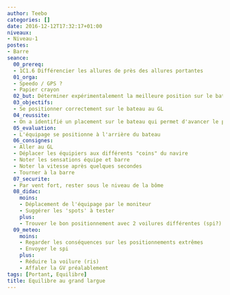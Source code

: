 ```yaml
---
author: Teebo
categories: []
date: 2016-12-12T17:32:17+01:00
niveaux:
- Niveau-1
postes:
- Barre
seance:
  00_prereq:
  - 1C1.6 Différencier les allures de près des allures portantes
  01_orga:
  - Speedo / GPS ?
  - Papier crayon
  02_but: Déterminer expérimentalement la meilleure position sur le bateau au GL
  03_objectifs:
  - Se positionner correctement sur le bateau au GL
  04_reussite:
  - On a identifié un placement sur le bateau qui permet d'avancer le plus vite sans autre changement de réglages
  05_evaluation:
  - L'équipage se positionne à l'arrière du bateau
  06_consignes:
  - Aller au GL
  - Déplacer les équipiers aux différents "coins" du navire
  - Noter les sensations équipe et barre
  - Noter la vitesse après quelques secondes
  - Tourner à la barre
  07_securite:
  - Par vent fort, rester sous le niveau de la bôme
  08_didac:
    moins:
    - Déplacement de l'équipage par le moniteur
    - Suggérer les 'spots' à tester
    plus:
    - Trouver le bon positionnement avec 2 voilures différentes (spi?)
  09_meteo:
    moins:
    - Regarder les conséquences sur les positionnements extrêmes
    - Envoyer le spi
    plus:
    - Réduire la voilure (ris)
    - Affaler la GV préalablement
tags: [Portant, Equilibre]
title: Equilibre au grand largue
---
```

